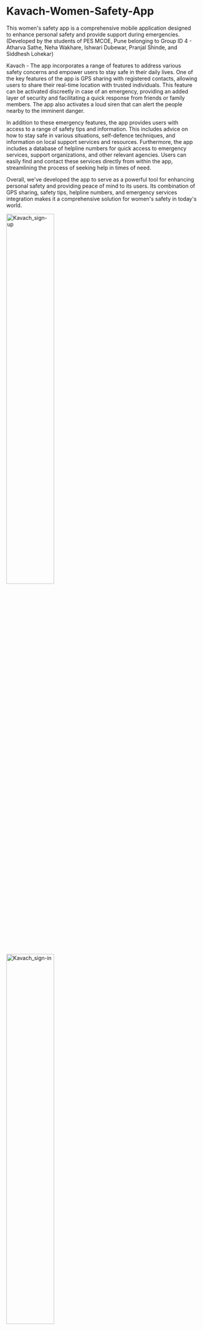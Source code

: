 # Kavach-Women-Safety-App
This women's safety app is a comprehensive mobile application designed to enhance personal safety and provide support during emergencies.
(Developed by the students of PES MCOE, Pune belonging to Group ID 4 - Atharva Sathe, Neha Wakhare, Ishwari Dubewar, Pranjal Shinde, and Siddhesh Lohekar)



Kavach - The app incorporates a range of features to address various safety concerns and empower users to stay safe in their daily lives. One of the key features of the app is GPS sharing with registered contacts, allowing users to share their real-time location with trusted individuals. This feature can be activated discreetly in case of an emergency, providing an added layer of security and facilitating a quick response from friends or family members. The app also activates a loud siren that can alert the people nearby to the imminent danger.


In addition to these emergency features, the app provides users with access to a range of safety tips and information. This includes advice on how to stay safe in various situations, self-defence techniques, and information on local support services and resources. Furthermore, the app includes a database of helpline numbers for quick access to emergency services, support organizations, and other relevant agencies. Users can easily find and contact these services directly from within the app, streamlining the process of seeking help in times of need. 


Overall, we've developed the app to serve as a powerful tool for enhancing personal safety and providing peace of mind to its users. Its combination of GPS sharing, safety tips, helpline numbers, and emergency services integration makes it a comprehensive solution for women's safety in today's world.


<img src="https://github.com/user-attachments/assets/4d2dbae6-56cf-4f8a-9411-c60925f2749b" alt="Kavach_sign-up" style="width:50%; height:auto;">
<img src="https://github.com/user-attachments/assets/8e949303-0f81-4d54-a10b-c7eaf98a8f33" alt="Kavach_sign-in" style="width:50%; height:auto;">

![Kavach_email_verification]()
![Kavach_sign-in](https://github.com/user-attachments/assets/0621d0ce-01c6-4cd4-a0cb-29f754fd950b)

![Kavach_homepage](https://github.com/user-attachments/assets/261ef61f-d545-4d4f-a9af-16aab77fb141)
![Kavach_emergency_contacts](https://github.com/user-attachments/assets/a308ea4e-7b0d-45cd-b3f6-fc22f62092e7)
![Kavach_settings](https://github.com/user-attachments/assets/c983306d-55bf-478e-b7d8-b73e7d93e35f)
![Kavach_SMS_sent](https://github.com/user-attachments/assets/b451227d-b0f9-4e14-83ed-8fda974fd119)

![Kavach_safety_tips](https://github.com/user-attachments/assets/5de6f101-c028-4c93-92b4-d7c02615b579)
![Kavach_helpline_numbers](https://github.com/user-attachments/assets/e0975331-aab6-40a6-bf22-4ff7524780ee)
![Kavach_about_1](https://github.com/user-attachments/assets/fe6977d6-4631-4a2f-be6d-b175f9308193)
